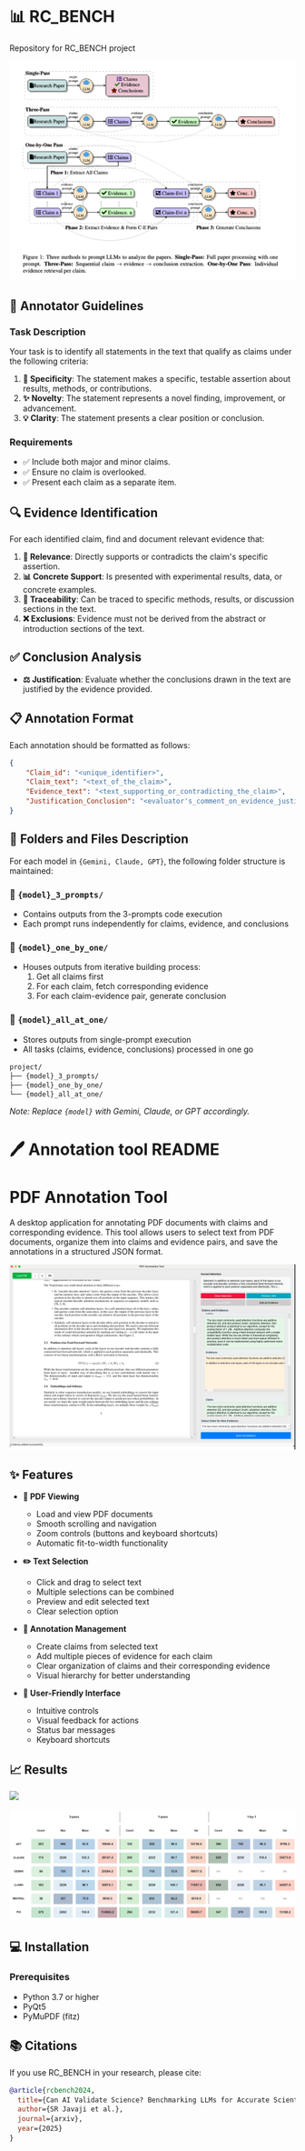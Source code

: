 
# 📊 RC_BENCH
Repository for RC_BENCH project

![](Results/figures/architecture.png)

## 📝 Annotator Guidelines

### Task Description

Your task is to identify all statements in the text that qualify as claims under the following criteria:

1. **🎯 Specificity**: The statement makes a specific, testable assertion about results, methods, or contributions.
2. **✨ Novelty**: The statement represents a novel finding, improvement, or advancement.
3. **💡 Clarity**: The statement presents a clear position or conclusion.

### Requirements

- ✅ Include both major and minor claims.
- ✅ Ensure no claim is overlooked.
- ✅ Present each claim as a separate item.

## 🔍 Evidence Identification

For each identified claim, find and document relevant evidence that:

1. **🔗 Relevance**: Directly supports or contradicts the claim's specific assertion.
2. **📊 Concrete Support**: Is presented with experimental results, data, or concrete examples.
3. **📍 Traceability**: Can be traced to specific methods, results, or discussion sections in the text.
4. **❌ Exclusions**: Evidence must not be derived from the abstract or introduction sections of the text.

## ✅ Conclusion Analysis

- **⚖️ Justification**: Evaluate whether the conclusions drawn in the text are justified by the evidence provided.

## 📋 Annotation Format

Each annotation should be formatted as follows:

```json
{
    "Claim_id": "<unique_identifier>",
    "Claim_text": "<text_of_the_claim>",
    "Evidence_text": "<text_supporting_or_contradicting_the_claim>",
    "Justification_Conclusion": "<evaluator's_comment_on_evidence_justification>"
}
```

## 📁 Folders and Files Description 

For each model in `{Gemini, Claude, GPT}`, the following folder structure is maintained:

### 📂 `{model}_3_prompts/`
- Contains outputs from the 3-prompts code execution
- Each prompt runs independently for claims, evidence, and conclusions

### 📂 `{model}_one_by_one/`
- Houses outputs from iterative building process:
  1. Get all claims first
  2. For each claim, fetch corresponding evidence
  3. For each claim-evidence pair, generate conclusion

### 📂 `{model}_all_at_one/`
- Stores outputs from single-prompt execution
- All tasks (claims, evidence, conclusions) processed in one go

```
project/
├── {model}_3_prompts/
├── {model}_one_by_one/
└── {model}_all_at_one/
```

*Note: Replace `{model}` with Gemini, Claude, or GPT accordingly.*


# 🖊️ Annotation tool README

# PDF Annotation Tool

A desktop application for annotating PDF documents with claims and corresponding evidence. This tool allows users to select text from PDF documents, organize them into claims and evidence pairs, and save the annotations in a structured JSON format.


![](figures/annotation_tool_screenshot.png)
## ✨ Features

- **📄 PDF Viewing**
  - Load and view PDF documents
  - Smooth scrolling and navigation
  - Zoom controls (buttons and keyboard shortcuts)
  - Automatic fit-to-width functionality

- **✏️ Text Selection**
  - Click and drag to select text
  - Multiple selections can be combined
  - Preview and edit selected text
  - Clear selection option

- **📝 Annotation Management**
  - Create claims from selected text
  - Add multiple pieces of evidence for each claim
  - Clear organization of claims and their corresponding evidence
  - Visual hierarchy for better understanding

- **🎨 User-Friendly Interface**
  - Intuitive controls
  - Visual feedback for actions
  - Status bar messages
  - Keyboard shortcuts


## 📈 Results
![](figures/precision_recall_scatter_improved.png)

![](figures/Sentence_dist_analysis.png)


## 💻 Installation

### Prerequisites
- Python 3.7 or higher
- PyQt5
- PyMuPDF (fitz)

## 📚 Citations

If you use RC_BENCH in your research, please cite:

```bibtex
@article{rcbench2024,
  title={Can AI Validate Science? Benchmarking LLMs for Accurate Scientific Claim -> Evidence Reasoning},
  author={SR Javaji et al.},
  journal={arxiv},
  year={2025}
}
```


